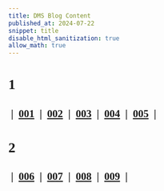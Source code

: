 ```yaml
---
title: DMS Blog Content
published_at: 2024-07-22
snippet: title
disable_html_sanitization: true
allow_math: true
---
```

<font face="Times New Roman">

# 1


  <h2>
    <a class="text-gray-300">&nbsp;|&nbsp;</a> 
    <a href="https://d20502-d-dms1-blog-38.deno.dev/first-blog-post" class="text-gray-600">001</a>
    <a class="text-gray-300">&nbsp;|&nbsp;</a>  
    <a href="https://d20502-d-dms1-blog-38.deno.dev/second-blog-post" class="text-gray-600">002</a>
    <a class="text-gray-300">&nbsp;|&nbsp;</a> 
    <a href="https://d20502-d-dms1-blog-38.deno.dev/third-blog-post" class="text-gray-600">003</a>
    <a class="text-gray-300">&nbsp;|&nbsp;</a> 
    <a href="https://d20502-d-dms1-blog-38.deno.dev/fourth-blog-post" class="text-gray-600">004</a>
    <a class="text-gray-300">&nbsp;|&nbsp;</a> 
    <a href="https://d20502-d-dms1-blog-38.deno.dev/fifth-blog-post" class="text-gray-600">005</a>
    <a class="text-gray-300">&nbsp;|&nbsp;</a> 
  </h2>

# 2


  <h2> 
    <a class="text-gray-300">&nbsp;|&nbsp;</a>
    <a href="https://d20502-d-dms1-blog-38.deno.dev/sixth-blog-post" class="text-gray-600">006</a>
    <a class="text-gray-300">&nbsp;|&nbsp;</a> 
    <a href="https://d20502-d-dms1-blog-38.deno.dev/seventh-blog-post" class="text-gray-600">007</a>
    <a class="text-gray-300">&nbsp;|&nbsp;</a> 
    <a href="https://d20502-d-dms1-blog-38.deno.dev/eighth-blog-post" class="text-gray-600">008</a>
    <a class="text-gray-300">&nbsp;|&nbsp;</a> 
    <a href="https://d20502-d-dms1-blog-38.deno.dev/ninth-blog-post" class="text-gray-600">009</a>
    <a class="text-gray-300">&nbsp;|&nbsp;</a> 
  </h2>


</font>